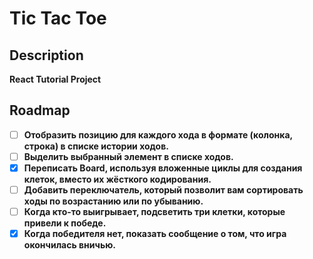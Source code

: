 # Tic Tac Toe

## Description
<b>React Tutorial Project<b>

## Roadmap
- [ ] Отобразить позицию для каждого хода в формате (колонка, строка) в списке истории ходов.
- [ ] Выделить выбранный элемент в списке ходов.
- [x] Переписать Board, используя вложенные циклы для создания клеток, вместо их жёсткого кодирования.
- [ ] Добавить переключатель, который позволит вам сортировать ходы по возрастанию или по убыванию.
- [ ] Когда кто-то выигрывает, подсветить три клетки, которые привели к победе.
- [x] Когда победителя нет, показать сообщение о том, что игра окончилась вничью.
